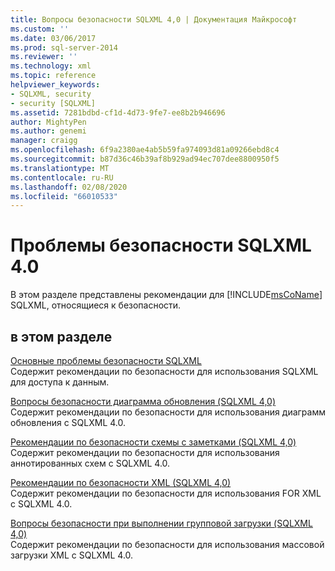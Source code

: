 ```yaml
---
title: Вопросы безопасности SQLXML 4,0 | Документация Майкрософт
ms.custom: ''
ms.date: 03/06/2017
ms.prod: sql-server-2014
ms.reviewer: ''
ms.technology: xml
ms.topic: reference
helpviewer_keywords:
- SQLXML, security
- security [SQLXML]
ms.assetid: 7281bdbd-cf1d-4d73-9fe7-ee8b2b946696
author: MightyPen
ms.author: genemi
manager: craigg
ms.openlocfilehash: 6f9a2380ae4ab5b59fa974093d81a09266ebd8c4
ms.sourcegitcommit: b87d36c46b39af8b929ad94ec707dee8800950f5
ms.translationtype: MT
ms.contentlocale: ru-RU
ms.lasthandoff: 02/08/2020
ms.locfileid: "66010533"
---
```

# <a name="sqlxml-40-security-considerations"></a>Проблемы безопасности SQLXML 4.0
  В этом разделе представлены рекомендации для [!INCLUDE[msCoName](../../../includes/msconame-md.md)] SQLXML, относящиеся к безопасности.  
  
## <a name="in-this-section"></a>в этом разделе  
 [Основные проблемы безопасности SQLXML](core-sqlxml-security-considerations.md)  
 Содержит рекомендации по безопасности для использования SQLXML для доступа к данным.  
  
 [Вопросы безопасности диаграмма обновления &#40;SQLXML 4,0&#41;](updategram-security-considerations-sqlxml-4-0.md)  
 Содержит рекомендации по безопасности для использования диаграмм обновления с SQLXML 4.0.  
  
 [Рекомендации по безопасности схемы с заметками &#40;SQLXML 4,0&#41;](annotated-schema-security-considerations-sqlxml-4-0.md)  
 Содержит рекомендации по безопасности для использования аннотированных схем с SQLXML 4.0.  
  
 [Рекомендации по безопасности XML &#40;SQLXML 4,0&#41;](for-xml-security-considerations-sqlxml-4-0.md)  
 Содержит рекомендации по безопасности для использования FOR XML с SQLXML 4.0.  
  
 [Вопросы безопасности при выполнении групповой загрузки &#40;SQLXML 4,0&#41;](bulk-load-security-considerations-sqlxml-4-0.md)  
 Содержит рекомендации по безопасности для использования массовой загрузки XML с SQLXML 4.0.  
  
  
